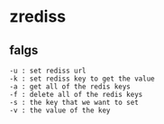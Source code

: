 # zrediss



## falgs
	-u : set rediss url
	-k : set rediss key to get the value
	-a : get all of the redis keys
	-f : delete all of the redis keys
	-s : the key that we want to set
	-v : the value of the key
